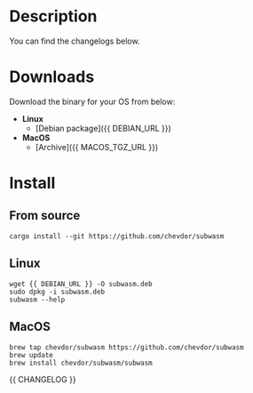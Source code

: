 # Description

You can find the changelogs below.

# Downloads

Download the binary for your OS from below:
- **Linux**
    - [Debian package]({{ DEBIAN_URL }})
- **MacOS**
    - [Archive]({{ MACOS_TGZ_URL }})
# Install

## From source

```
cargo install --git https://github.com/chevdor/subwasm
```

## Linux
```
wget {{ DEBIAN_URL }} -O subwasm.deb
sudo dpkg -i subwasm.deb
subwasm --help
```

## MacOS

```
brew tap chevdor/subwasm https://github.com/chevdor/subwasm
brew update
brew install chevdor/subwasm/subwasm
```

{{ CHANGELOG }}
